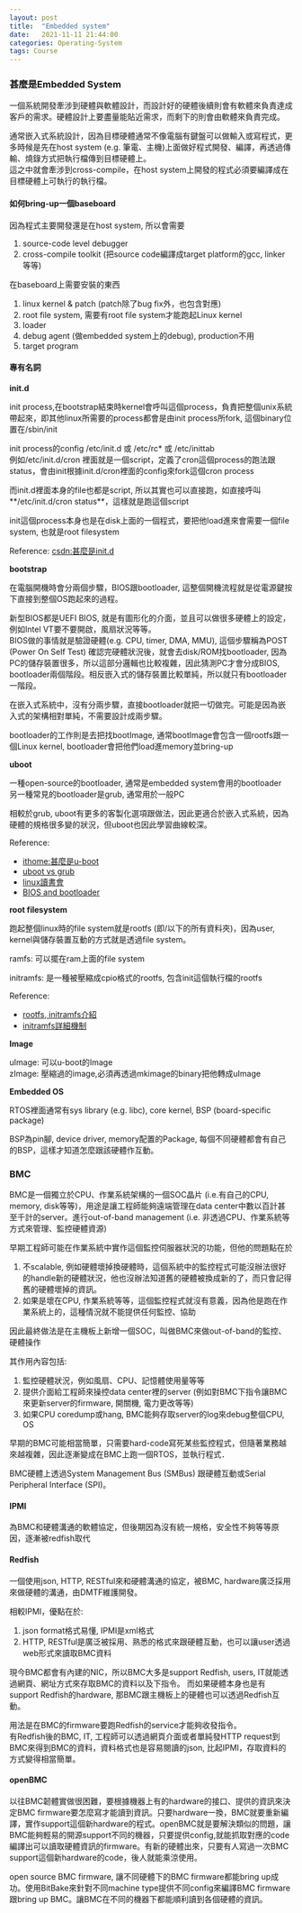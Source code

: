 ```yaml
---
layout: post
title:  "Embedded system"
date:   2021-11-11 21:44:00
categories: Operating-System
tags: Course
---
```


### 甚麼是Embedded System

一個系統開發牽涉到硬體與軟體設計，而設計好的硬體後續則會有軟體來負責達成客戶的需求。硬體設計上要盡量能貼近需求，而剩下的則會由軟體來負責完成。

通常嵌入式系統設計，因為目標硬體通常不像電腦有鍵盤可以做輸入或寫程式，更多時候是先在host system (e.g. 筆電、主機)上面做好程式開發、編譯，再透過傳輸、燒錄方式把執行檔傳到目標硬體上。<br />
這之中就會牽涉到cross-compile，在host system上開發的程式必須要編譯成在目標硬體上可執行的執行檔。

#### 如何bring-up一個baseboard

因為程式主要開發還是在host system, 所以會需要<br />
1. source-code level debugger
2. cross-compile toolkit (把source code編譯成target platform的gcc, linker等等)

在baseboard上需要安裝的東西<br />
1. linux kernel & patch (patch除了bug fix外，也包含對應)
2. root file system, 需要有root file system才能跑起Linux kernel
3. loader
4. debug agent (做embedded system上的debug), production不用
5. target program


#### 專有名詞

**init.d**<br />

init process,在bootstrap結束時kernel會呼叫這個process，負責把整個unix系統帶起來，即其他linux所需要的process都會是由init process所fork, 這個binary位置在/sbin/init<br />

init process的config /etc/init.d 或 /etc/rc* 或 /etc/inittab<br />
例如/etc/init.d/cron 裡面就是一個script，定義了cron這個process的跑法跟status，會由init根據init.d/cron裡面的config來fork這個cron process

而init.d裡面本身的file也都是script, 所以其實也可以直接跑，如直接呼叫**/etc/init.d/cron status**，這樣就是跑這個script


init這個process本身也是在disk上面的一個程式，要把他load進來會需要一個file system, 也就是root filesystem

Reference: [csdn:甚麼是init.d](https://blog.csdn.net/cunjiu9486/article/details/109076366)

**bootstrap**<br />

在電腦開機時會分兩個步驟，BIOS跟bootloader, 這整個開機流程就是從電源鍵按下直接到整個OS跑起來的過程。

新型BIOS都是UEFI BIOS, 就是有圖形化的介面，並且可以做很多硬體上的設定，例如Intel VT要不要開啟，風扇狀況等等。<br />
BIOS做的事情就是驗證硬體(e.g. CPU, timer, DMA, MMU), 這個步驟稱為POST (Power On Self Test)
確認完硬體狀況後，就會去disk/ROM找bootloader, 因為PC的儲存裝置很多，所以這部分邏輯也比較複雜，因此猜測PC才會分成BIOS, bootloader兩個階段。相反嵌入式的儲存裝置比較單純，所以就只有bootloader一階段。

在嵌入式系統中，沒有分兩步驟，直接bootloader就把一切做完。可能是因為嵌入式的架構相對單純，不需要設計成兩步驟。

bootloader的工作則是去把找bootImage, 通常bootImage會包含一個rootfs跟一個Linux kernel, bootloader會把他們load進memory並bring-up

**uboot**<br />

一種open-source的bootloader, 通常是embedded system會用的bootloader<br />
另一種常見的bootloader是grub, 通常用於一般PC

相較於grub, uboot有更多的客製化選項跟做法，因此更適合於嵌入式系統，因為硬體的規格很多變的狀況，但uboot也因此學習曲線較深。

Reference:<br />
- [ithome:甚麼是u-boot](https://ithelp.ithome.com.tw/m/articles/10343682)
- [uboot vs grub](https://www.linkedin.com/pulse/unleashing-gatekeepers-u-boot-vs-grub-embedded-mudduluru-ry9ze/)
- [linux讀書會](https://hackmd.io/@combo-tw/Linux-%E8%AE%80%E6%9B%B8%E6%9C%83/%2F%40combo-tw%2FByYcRZjMr)
- [BIOS and bootloader](https://silverwind1982.pixnet.net/blog/post/358594004)

**root filesystem**<br />

跑起整個linux時的file system就是rootfs (即/以下的所有資料夾)，因為user, kernel與儲存裝置互動的方式就是透過file system。

ramfs: 可以擺在ram上面的file system

initramfs: 是一種被壓縮成cpio格式的rootfs, 包含init這個執行檔的rootfs


Reference:
- [rootfs, initramfs介紹](https://flyflypeng.tech/%E5%86%85%E6%A0%B8/2017/06/14/ramfs-rootfs-initramfs%E7%9A%84%E5%8C%BA%E5%88%AB.html)
- [initramfs詳細機制](https://xstarcd.github.io/wiki/Linux/ShengRuLiJie_linux_2.6_initramfs.html)

**Image**<br />

uImage: 可以u-boot的Image<br />
zImage: 壓縮過的image,必須再透過mkimage的binary把他轉成uImage

**Embedded OS**<br />

RTOS裡面通常有sys library (e.g. libc), core kernel, BSP (board-specific package)

BSP為pin腳, device driver, memory配置的Package, 每個不同硬體都會有自己的BSP，這樣才知道怎麼跟該硬體作互動。

### BMC

BMC是一個獨立於CPU、作業系統架構的一個SOC晶片 (i.e.有自己的CPU, memory, disk等等)，用途是讓工程師能夠遠端管理在data center中數以百計甚至千計的server。進行out-of-band management (i.e. 非透過CPU、作業系統等方式來管理、監控硬體資源)

早期工程師可能在作業系統中實作這個監控伺服器狀況的功能，但他的問題點在於
1. 不scalable, 例如硬體壞掉換硬體時，這個系統中的監控程式可能沒辦法很好的handle新的硬體狀況，他也沒辦法知道舊的硬體被換成新的了，而只會記得舊的硬體壞掉的資訊。
2. 如果是壞在CPU, 作業系統等等，這個監控程式就沒有意義，因為他是跑在作業系統上的，這種情況就不能提供任何監控、協助

因此最終做法是在主機板上新增一個SOC，叫做BMC來做out-of-band的監控、硬體操作

其作用內容包括: <br />
1. 監控硬體狀況，例如風扇、CPU、記憶體使用量等等
2. 提供介面給工程師來操控data center裡的server (例如對BMC下指令讓BMC來更新server的firmware, 開關機, 電力更改等等)
3. 如果CPU coredump或hang, BMC能夠存取server的log來debug整個CPU, OS

早期的BMC可能相當簡單，只需要hard-code寫死某些監控程式，但隨著業務越來越複雜，因此逐漸變成在BMC上跑一個RTOS，並執行程式．

BMC硬體上透過System Management Bus (SMBus) 跟硬體互動或Serial Peripheral Interface (SPI)。

#### IPMI

為BMC和硬體溝通的軟體協定，但後期因為沒有統一規格，安全性不夠等等原因，逐漸被redfish取代

#### Redfish

一個使用json, HTTP, RESTful來和硬體溝通的協定，被BMC, hardware廣泛採用來做硬體的溝通，由DMTF維護開發。

相較IPMI，優點在於:<br />
1. json format格式易懂, IPMI是xml格式
2. HTTP, RESTful是廣泛被採用、熟悉的格式來跟硬體互動，也可以讓user透過web形式來讀取BMC資料

現今BMC都會有內建的NIC，所以BMC大多是support Redfish, users, IT就能透過網頁、網址方式來存取BMC的資料以及下指令。
而如果硬體本身也是有support Redfish的hardware, 那BMC跟主機板上的硬體也可以透過Redfish互動。

用法是在BMC的firmware要跑Redfish的service才能夠收發指令。<br />
有Redfish後的BMC, IT, 工程師可以透過網頁介面或者單純發HTTP request到BMC來得到BMC的資料，資料格式也是容易閱讀的json, 比起IPMI，存取資料的方式變得相當簡單。

#### openBMC

以往BMC韌體實做很困難，要根據機器上有的hardware的接口、提供的資訊來決定BMC firmware要怎麼寫才能讀到資訊。只要hardware一換，BMC就要重新編譯，實作support這個新hardware的程式。openBMC就是要解決類似的問題，讓BMC能夠輕易的開源support不同的機器，只要提供config,就能抓取對應的code編譯出可以讀取硬體資訊的firmware。有新的硬體出來，只要有人寫過一次BMC support這個新hardware的code，後人就能乘涼使用。

open source BMC firmware, 讓不同硬體下的BMC firmware都能bring up成功。使用BitBake來針對不同machine type提供不同config來編譯BMC firmware跟bring up BMC。讓BMC在不同的機器下都能順利讀到各個硬體的資訊。